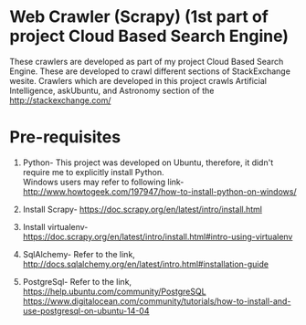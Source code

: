 # Web Crawler (Scrapy) (1st part of project Cloud Based Search Engine)

These crawlers are developed as part of my project Cloud Based Search Engine. These are developed to crawl different sections of StackExchange wesite. Crawlers which are developed in this project crawls Artificial Intelligence, askUbuntu, and Astronomy section of the http://stackexchange.com/

# Pre-requisites

1. Python- This project was developed on Ubuntu, therefore, it didn't require me to explicitly install Python.<br>
   Windows users may refer to following link- <br>
   http://www.howtogeek.com/197947/how-to-install-python-on-windows/
   
2. Install Scrapy- https://doc.scrapy.org/en/latest/intro/install.html <br>
3. Install virtualenv- https://doc.scrapy.org/en/latest/intro/install.html#intro-using-virtualenv <br>
4. SqlAlchemy- Refer to the link, http://docs.sqlalchemy.org/en/latest/intro.html#installation-guide <br>
5. PostgreSql- Refer to the link, https://help.ubuntu.com/community/PostgreSQL https://www.digitalocean.com/community/tutorials/how-to-install-and-use-postgresql-on-ubuntu-14-04 <br>
